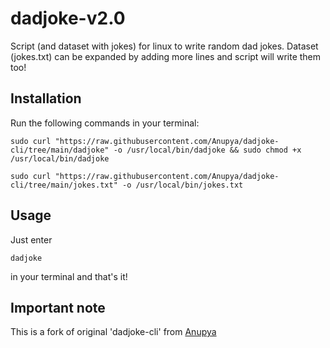 # dadjoke-v2.0
Script (and dataset with jokes) for linux to write random dad jokes. 
Dataset (jokes.txt) can be expanded by adding more lines and script will write them too!

## Installation

Run the following commands in your terminal:

```
sudo curl "https://raw.githubusercontent.com/Anupya/dadjoke-cli/tree/main/dadjoke" -o /usr/local/bin/dadjoke && sudo chmod +x /usr/local/bin/dadjoke
```
```
sudo curl "https://raw.githubusercontent.com/Anupya/dadjoke-cli/tree/main/jokes.txt" -o /usr/local/bin/jokes.txt
```

## Usage
Just enter 
```
dadjoke
```
in your terminal and that's it!

## Important note
This is a fork of original 'dadjoke-cli' from [Anupya](https://github.com/Anupya/dadjoke-cli)
